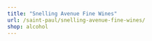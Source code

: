```yaml
---
title: "Snelling Avenue Fine Wines"
url: /saint-paul/snelling-avenue-fine-wines/
shop: alcohol
---
```


